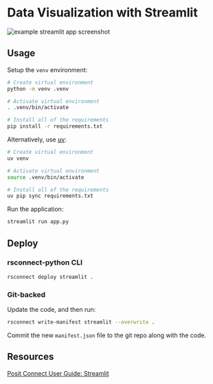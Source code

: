 # Data Visualization with Streamlit

![example streamlit app screenshot](streamlit-income-share.png)

## Usage

Setup the `venv` environment:

```bash
# Create virtual environment
python -m venv .venv

# Activate virtual environment
. .venv/bin/activate

# Install all of the requirements
pip install -r requirements.txt
```

Alternatively, use [uv](https://github.com/astral-sh/uv): 

```bash
# Create virtual environment
uv venv

# Activate virtual environment
source .venv/bin/activate

# Install all of the requirements
uv pip sync requirements.txt
```

Run the application:

```bash
streamlit run app.py
```

## Deploy

### rsconnect-python CLI

```bash
rsconnect deploy streamlit .
```

### Git-backed

Update the code, and then run:

```bash
rsconnect write-manifest streamlit --overwrite .
```

Commit the new `manifest.json` file to the git repo along with the code.
## Resources

[Posit Connect User Guide: Streamlit](https://docs.posit.co/connect/user/streamlit/)
